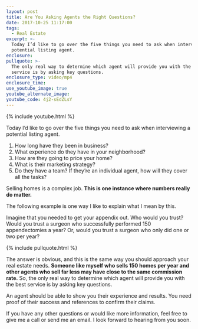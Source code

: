 ```yaml
---
layout: post
title: Are You Asking Agents the Right Questions?
date: 2017-10-25 11:17:00
tags:
  - Real Estate
excerpt: >-
  Today I’d like to go over the five things you need to ask when interviewing a
  potential listing agent.
enclosure:
pullquote: >-
  The only real way to determine which agent will provide you with the best
  service is by asking key questions.
enclosure_type: video/mp4
enclosure_time:
use_youtube_image: true
youtube_alternate_image:
youtube_code: 4j2-sEdZLsY
---
```



{% include youtube.html %}

Today I’d like to go over the five things you need to ask when interviewing a potential listing agent.

1. How long have they been in business?
2. What experience do they have in your neighborhood?
3. How are they going to price your home?
4. What is their marketing strategy?
5. Do they have a team? If they’re an individual agent, how will they cover all the tasks?

Selling homes is a complex job. **This is one instance where numbers really do matter.**

The following example is one way I like to explain what I mean by this.

Imagine that you needed to get your appendix out. Who would you trust? Would you trust a surgeon who successfully performed 150 appendectomies a year? Or, would you trust a surgeon who only did one or two per year?

{% include pullquote.html %}

The answer is obvious, and this is the same way you should approach your real estate needs. **Someone like myself who sells 150 homes per year and other agents who sell far less may have close to the same commission rate.** So, the only real way to determine which agent will provide you with the best service is by asking key questions.

An agent should be able to show you their experience and results. You need proof of their success and references to confirm their claims.

If you have any other questions or would like more information, feel free to give me a call or send me an email. I look forward to hearing from you soon.
